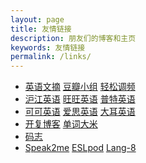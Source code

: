 ```yaml
---
layout: page
title: 友情链接
description: 朋友们的博客和主页
keywords: 友情链接
permalink: /links/
---
```


<ul>
<li class="module-list-item"><a href="http://www.pop925.net">英语文摘</a> 
  <a href="http://www.douban.com/group/EnglishReader/" target=_blank>豆瓣小组</a>
   <a href="http://english.cri.cn/easyfm/" title="EASY FM,we are the difference." target=_blank>轻松调频</a></li>
      <li class="module-list-item"><a href="http://www.hjenglish.com/" title="" target=_blank>沪江英语</a>
 <a href="http://www.wwenglish.com/" title="" target=_blank>旺旺英语</a>
 <a href="http://www.putclub.com/" title="" target=_blank>普特英语</a></li>
<li class="module-list-item"><a href="http://www.kekenet.com/" title="" target=_blank>可可英语</a>
 <a href="http://www.ebigear.com/" title="" target=_blank>爱思英语</a>
    <a href="http://www.hjenglish.com/" title="" target=_blank>大耳英语</a></li><li class="module-list-item"><a href="http://blog.sina.com.cn/kaifulee" title="学习，工作，成长" target=_blank>开复博客</a>
   <a href="http://www.freerice.com/index.php" title="背单词，捐大米" target=_blank>单词大米</a>
 </li>
 <li><a href="http://mazhuang.org/">码志</a></li>
   <li class="module-list-item"><a href="http://www.speak2me.cn/" title="speak english with Lucy" target=_blank>Speak2me</a>
 <a href="http://www.eslpod.com/" title="English as a Second Language Podcast" target=_blank> ESLpod</a>
<a href="http://www.lang-8.com/" title="learn a language from native speakers" target=_blank> Lang-8</a></li>
</ul>
